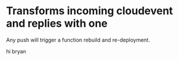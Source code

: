 # Transforms incoming cloudevent and replies with one

Any push will trigger a function rebuild and re-deployment.



hi bryan
